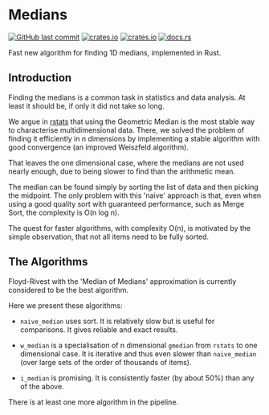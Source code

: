 # Medians

[<img alt="GitHub last commit" src="https://img.shields.io/github/last-commit/liborty/medians/HEAD?logo=github">](https://github.com/liborty/medians)
[<img alt="crates.io" src="https://img.shields.io/crates/v/medians?logo=rust">](https://crates.io/crates/medians)
[<img alt="crates.io" src="https://img.shields.io/crates/d/medians?logo=rust">](https://crates.io/crates/medians)
[<img alt="docs.rs" src="https://img.shields.io/docsrs/medians?logo=rust">](https://docs.rs/medians)

Fast new algorithm for finding 1D medians, implemented in Rust.  

## Introduction

Finding the medians is a common task in statistics and data analysis. At least it should be, if only it did not take so long.

We argue in [rstats](https://github.com/liborty/rstats) that using the Geometric Median is the most stable way to characterise multidimensional data. There, we solved the problem of finding it efficiently in n dimensions by implementing a stable algorithm with good convergence (an improved Weiszfeld algorithm).

That leaves the one dimensional case, where the medians are not used nearly enough, due to being slower to find than the arithmetic mean.

The median can be found simply by sorting the list of data and then picking the midpoint. The only problem with this 'naive' approach is that, even when using a good quality sort with guaranteed performance, such as Merge Sort, the complexity is O(n log n).

The quest for faster algorithms, with complexity O(n), is motivated by the simple observation, that not all items need to be fully sorted.

## The Algorithms

Floyd-Rivest with the 'Median of Medians' approximation is currently considered to be the best algorithm.

Here we present these algorithms:

* `naive_median` uses sort. It is relatively slow but is useful for comparisons. It gives reliable and exact results.

* `w_median` is a specialisation of n dimensional `gmedian` from `rstats` to one dimensional case. It is iterative and thus even slower than `naive_median` (over large sets of the order of thousands of items).

* `i_median` is promising. It is consistently faster (by about 50%) than any of the above.

There is at least one more algorithm in the pipeline.
